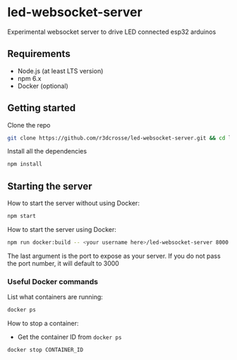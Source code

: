 # led-websocket-server
Experimental websocket server to drive LED connected esp32 arduinos

## Requirements
- Node.js (at least LTS version)
- npm 6.x
- Docker (optional)

## Getting started
Clone the repo
```sh
git clone https://github.com/r3dcrosse/led-websocket-server.git && cd led-websocket-server
```

Install all the dependencies
```sh
npm install
```

## Starting the server
How to start the server without using Docker:
```sh
npm start
```

How to start the server using Docker:
```sh
npm run docker:build -- <your username here>/led-websocket-server 8000
```
The last argument is the port to expose as your server. If you
do not pass the port number, it will default to 3000

### Useful Docker commands
List what containers are running:
```sh
docker ps
```

How to stop a container:
- Get the container ID from `docker ps`
```sh
docker stop CONTAINER_ID
```
